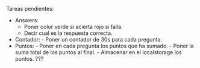 Tareas pendientes:
   - Answers: 
        - Poner color verde si acierta rojo si falla.
        - Decir cual es la respuesta correcta.
   - Contador:
         - Poner un contador de 30s para cada pregunta.
   - Puntos:
         - Poner en cada pregunta los puntos que ha sumado.
         - Poner la suma total de los puntos al final.
         - Almacenar en el localstorage los puntos. ???